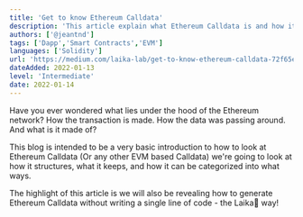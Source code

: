 ```yaml
---
title: 'Get to know Ethereum Calldata'
description: 'This article explain what Ethereum Calldata is and how it's structured.'
authors: ['@jeantnd']
tags: ['Dapp','Smart Contracts','EVM']
languages: ['Solidity']
url: 'https://medium.com/laika-lab/get-to-know-ethereum-calldata-72f65e8bffef'
dateAdded: 2022-01-13
level: 'Intermediate'
date: 2022-01-14
---
```


Have you ever wondered what lies under the hood of the Ethereum network? How the transaction is made. How the data was passing around. And what is it made of?

This blog is intended to be a very basic introduction to how to look at Ethereum Calldata (Or any other EVM based Calldata) we're going to look at how it structures, what it keeps, and how it can be categorized into what ways.

The highlight of this article is we will also be revealing how to generate Ethereum Calldata without writing a single line of code - the Laika🐶 way!